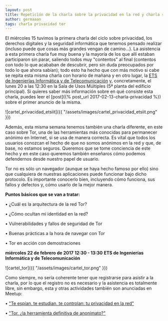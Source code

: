 ```yaml
---
layout: post
title: Repetición de la charla sobre la privacidad en la red y charla sobre Tor
author: germaaan
tags: charla privacidad tor
---
```


El miércoles 15 tuvimos la primera charla del ciclo sobre privacidad, los derechos digitales y la seguridad informática que tenemos pensado realizar (incluso puede que cosas más grandes vengan de camino...). La asistencia a esta primera charla fue muy buena y la mayoría de los que allí estaban participaron sin parar, saliendo todos muy "contentos" al final (contentos con todo lo que acababan de descubrir, pero sin duda preocupados por todo lo que ahora sabían); todo esto ha hecho que con más motivo si cabe se repita esta misma charla con horario de mañana y en otro lugar, la [ETS de Ingenierías Informática y de Telecomunicación](https://www.openstreetmap.org/#map=19/37.19703/-3.62455) y, concretamente, el lunes 20 a las 12:30 en la Sala de Usos Múltiples (5ª planta del edificio principal). Si quieres saber más información sobre en qué consiste esta charla, puedes leer el [post]({% post_url 2017-02-13-charla-privacidad %}) sobre el primer anuncio de la misma.

![cartel_privacidad_etsiit]({{ "/assets/images/cartel_privacidad_etsiit.png" }})

Además, esta misma semana tenemos también una charla diferente, en este caso sobre Tor, una de las herramientas más conocidas para permanecer anónimo en Internet, si se usa de manera correcta. Es vital que todos los usuarios conozcan el hecho de que no somos anónimos en la red y que, de base, no estamos seguros. Queremos que se tome conciencia de este hecho y en este caso queremos también enseñaros cómo podemos defendernos desde nuestro papel de usuario.

Tor no es sólo un navegador (aunque se haya hecho famoso por ello) sino que cualquiera de nuestras aplicaciones puede funcionar bajo dicho protocolo. Es importante conocerlo bien, incluyendo cómo funciona, sus fallos y defectos y, cómo usarlo de la mejor manera.

**Puntos básicos que se van a tratar:**

• ¿Cuál es la arquitectura de la red Tor?

• ¿Cómo ocultan mi identidad en la red?

• Vulnerabilidades y fallos de seguridad de Tor

• Buenas prácticas a la hora de navegar con Tor

• Tor en acción con demostraciones

**miércoles 22 de febrero de 2017**
**12:30 - 13:30**
**ETS de Ingenierías Informática y de Telecomunicación**

![cartel_tor]({{ "/assets/images/cartel_tor.png" }})

Como siempre, no sería coherente tener que registrarse para asistir a la charla, por lo que el registro no es necesario y la asistencia es totalmente libre, sin embargo, esta y otras actividades también son anunciadas en Meetup:

• ["Te espían, te estudian, te controlan: tu privacidad en la red"](https://www.meetup.com/es-ES/Granada-Geek/events/237510307/)

• ["Tor, ¿la herramienta definitiva de anonimato?"](https://www.meetup.com/es-ES/Granada-Geek/events/237523054/)
